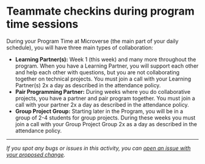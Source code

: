 # Teammate checkins during program time sessions

During your Program Time at Microverse (the main part of your daily schedule), you will have three main types of collaboration:

- **Learning Partner(s):** Week 1 (this week) and many more throughout the program.  When you have a Learning Partner, you will support each other and help each other with questions, but you are not collaborating together on technical projects. You must join a call with your Learning Partner(s) 2x a day as described in the attendance policy.
- **Pair Programming Partner:** During weeks where you do collaborative projects, you have a partner and pair program together. You must join a call with your partner 2x a day as described in the attendance policy.
- **Group Project Group:** Starting later in the Program, you will be in a group of 2-4 students for group projects. During these weeks you must join a call with your Group Project Group 2x as a day as described in the attendance policy.



------

_If you spot any bugs or issues in this activity, you can [open an issue with your proposed change](https://github.com/microverseinc/curriculum-transversal-skills/blob/main/git-github/articles/open_issue.md)._
